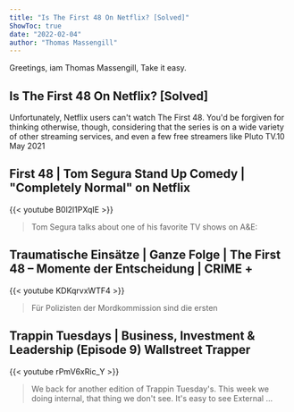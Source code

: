```yaml
---
title: "Is The First 48 On Netflix? [Solved]"
ShowToc: true 
date: "2022-02-04"
author: "Thomas Massengill" 
---
```


Greetings, iam Thomas Massengill, Take it easy.
## Is The First 48 On Netflix? [Solved]
Unfortunately, Netflix users can't watch The First 48. You'd be forgiven for thinking otherwise, though, considering that the series is on a wide variety of other streaming services, and even a few free streamers like Pluto TV.10 May 2021

## First 48 | Tom Segura Stand Up Comedy | "Completely Normal" on Netflix
{{< youtube B0l2l1PXqIE >}}
>Tom Segura talks about one of his favorite TV shows on A&E: 

## Traumatische Einsätze | Ganze Folge  | The First 48 – Momente der Entscheidung | CRIME +
{{< youtube KDKqrvxWTF4 >}}
>Für Polizisten der Mordkommission sind die ersten 

## Trappin Tuesdays | Business, Investment & Leadership (Episode 9) Wallstreet Trapper
{{< youtube rPmV6xRic_Y >}}
>We back for another edition of Trappin Tuesday's. This week we doing internal, that thing we don't see. It's easy to see External ...

